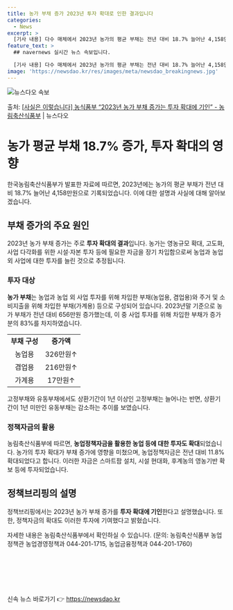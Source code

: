 ```yaml
---
title: 농가 부채 증가 2023년 투자 확대로 인한 결과입니다
categories:
  - News
excerpt: >
  [기사 내용] 다수 매체에서 2023년 농가의 평균 부채는 전년 대비 18.7% 늘어난 4,158만원, 역대…
feature_text: >
  ## navernews 실시간 뉴스 속보입니다.

  [기사 내용] 다수 매체에서 2023년 농가의 평균 부채는 전년 대비 18.7% 늘어난 4,158만원, 역대…
image: 'https://newsdao.kr/res/images/meta/newsdao_breakingnews.jpg'
---
```


![뉴스다오 속보](https://newsdao.kr/res/images/meta/newsdao_breakingnews.jpg)

<p>출처: <a href="https://newsdao.kr/3937" rel="dofollow">[사실은 이렇습니다] 농식품부 “2023년 농가 부채 증가는 투자 확대에 기인” - 농림축산식품부</a> | 뉴스다오</p>

<h1>농가 평균 부채 18.7% 증가, 투자 확대의 영향</h1>
<p data-ke-size="size16">한국농림축산식품부가 발표한 자료에 따르면, 2023년에는 농가의 평균 부채가 전년 대비 18.7% 늘어난 4,158만원으로 기록되었습니다. 이에 대한 설명과 사실에 대해 알아보겠습니다.</p>

<h2 data-ke-size="size26">부채 증가의 주요 원인</h2>
<p data-ke-size="size16">2023년 농가 부채 증가는 주로 <b>투자 확대의 결과</b>입니다. 농가는 영농규모 확대, 고도화, 사업 다각화를 위한 시설·자본 투자 등에 필요한 자금을 장기 차입함으로써 농업과 농업 외 사업에 대한 투자를 늘린 것으로 추정됩니다.</p>

<h3>투자 대상</h3>
<p data-ke-size="size16"><b>농가 부채</b>는 농업과 농업 외 사업 투자를 위해 차입한 부채(농업용, 겸업용)와 주거 및 소비지출을 위해 차입한 부채(가계용) 등으로 구성되어 있습니다. 2023년말 기준으로 농가 부채가 전년 대비 656만원 증가했는데, 이 중 사업 투자를 위해 차입한 부채가 증가분의 83%를 차지하였습니다.</p>

<table>
	<tr>
		<td style="text-align: center; height: 17px;"><b>부채 구성</b></td>
		<td style="text-align: center; height: 17px;"><b>증가액</b></td>
	</tr>
	<tr>
		<td style="text-align: center; height: 17px;">농업용</td>
		<td style="text-align: center; height: 17px;">326만원↑</td>
	</tr>
	<tr>
		<td style="text-align: center; height: 17px;">겸업용</td>
		<td style="text-align: center; height: 17px;">216만원↑</td>
	</tr>
	<tr>
		<td style="text-align: center; height: 17px;">가계용</td>
		<td style="text-align: center; height: 17px;">17만원↑</td>
	</tr>
</table>

<p data-ke-size="size16">고정부채와 유동부채에서도 상환기간이 1년 이상인 고정부채는 늘어나는 반면, 상환기간이 1년 미만인 유동부채는 감소하는 추이를 보였습니다.</p>

<h3>정책자금의 활용</h3>
<p data-ke-size="size16">농림축산식품부에 따르면, <b>농업정책자금을 활용한 농업 등에 대한 투자도 확대</b>되었습니다. 농가의 투자 확대가 부채 증가에 영향을 미쳤으며, 농업정책자금은 전년 대비 11.8% 확대되었다고 합니다. 이러한 자금은 스마트팜 설치, 시설 현대화, 후계농의 영농기반 확보 등에 투자되었습니다.</p>

<h2 data-ke-size="size26">정책브리핑의 설명</h2>
<p data-ke-size="size16">정책브리핑에서는 2023년 농가 부채 증가를 <b>투자 확대에 기인</b>한다고 설명했습니다. 또한, 정책자금의 확대도 이러한 투자에 기여했다고 밝혔습니다.</p>
<p data-ke-size="size16">자세한 내용은 농림축산식품부에서 확인하실 수 있습니다. (문의: 농림축산식품부 농업정책관 농업경영정책과 044-201-1715, 농업금융정책과 044-201-1760)</p>
<p data-ke-size="size16">&nbsp;</p>
<p data-ke-size="size16">&nbsp;</p>
<p data-ke-size="size16">&nbsp;</p> 

신속 뉴스 바로가기 👉 <a href="https://newsdao.kr" rel="dofollow">https://newsdao.kr</a>


